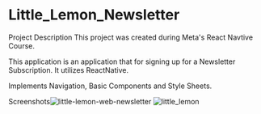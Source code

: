 # Little_Lemon_Newsletter
Project Description
This project was created during Meta's React Navtive Course.

This application is an application that for signing up for a Newsletter Subscription. It utilizes ReactNative.

Implements Navigation, Basic Components and Style Sheets.

Screenshots![little-lemon-web-newsletter](https://github.com/johantbueno/Little_Lemon_Newsletter/assets/109690188/94ce9acf-bd22-4a4b-9ec0-c1d0e25c1561)
![little_lemon](https://github.com/johantbueno/Little_Lemon_Newsletter/assets/109690188/7ead6b95-7145-45c4-9acb-67c6d2fc6bf4)


